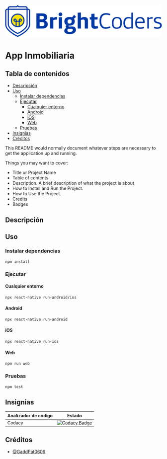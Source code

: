 ![BrightCoders Logo](/img/logo.png)

# App Inmobiliaria

## Tabla de contenidos

- [Descripción](#Descripción)
- [Uso](#Uso)
  - [Instalar dependencias](#Instalar-dependencias)
  - [Ejecutar](#Ejecutar)
    - [Cualquier entorno](#Cualquier-entorno)
    - [Android](#Android)
    - [iOS](#iOS)
    - [Web](#Web)
  - [Pruebas](#Pruebas)
- [Insignias](#Insignias)
- [Créditos](#Créditos)

This README would normally document whatever steps are necessary to get the application up and running.

Things you may want to cover:

- Title or Project Name
- Table of contents
- Description. A brief description of what the project is about
- How to Install and Run the Project.
- How to Use the Project.
- Credits
- Badges

## Descripción

## Uso

### Instalar dependencias

```
npm install
```

### Ejecutar

#### Cualquier entorno

```
npx react-native run-android/ios
```

#### Android

```
npx react-native run-android
```

#### iOS

```
npx react-native run-ios
```

#### Web

```
npm run web
```

### Pruebas

```
npm test
```

## Insignias

| Analizador de código           | Estado                                                                                                                                                                                                                                                                                                                                                     |
| ------------------------------ | ---------------------------------------------------------------------------------------------------------------------------------------------------------------------------------------------------------------------------------------------------------------------------------------------------------------------------------------------------------- |
| Codacy                         | [![Codacy Badge](https://app.codacy.com/project/badge/Grade/bab39fb3539742f9a5ab166c2207bbe1)](https://www.codacy.com/gh/BrightCoders-Institute/BCDIC22-RN-recetario-inmobiliaria-GaddPat0609/dashboard?utm_source=github.com&amp;utm_medium=referral&amp;utm_content=BrightCoders-Institute/BCDIC22-RN-recetario-inmobiliaria-GaddPat0609&amp;utm_campaign=Badge_Grade) |


## Créditos

- [@GaddPat0609](https://github.com/GaddPat0609)
